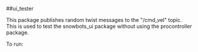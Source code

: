 ##ui_tester

This package publishes random twist messages to the "/cmd_vel" topic. This is used to test the snowbots_ui package without using the procontroller package.

To run:

```rosrun ui_tester ui_tester
